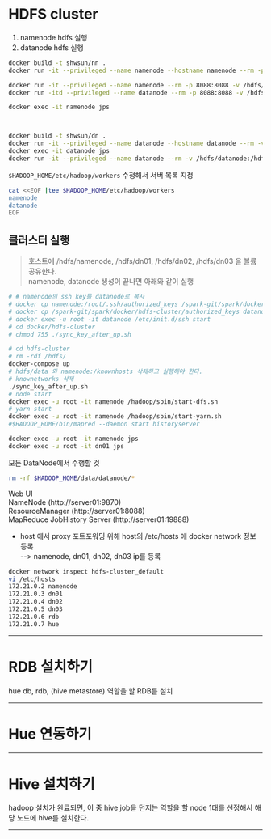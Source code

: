 # HDFS cluster  
1. namenode hdfs 실행  
2. datanode hdfs 실행  

```bash
docker build -t shwsun/nn . 
docker run -it --privileged --name namenode --hostname namenode --rm -p 8088:8088 -v /hdfs/namenode:/hdfs/name shwsun/nn

docker run -it --privileged --name namenode --rm -p 8088:8088 -v /hdfs/namenode:/hdfs/name shwsun/nn /bin/bash
docker run -itd --privileged --name datanode --rm -p 8088:8088 -v /hdfs/datanode:/hdfs/data shwsun/dn

docker exec -it namenode jps



docker build -t shwsun/dn . 
docker run -it --privileged --name datanode --hostname datanode --rm -v /hdfs/datanode:/hdfs/data shwsun/dn
docker exec -it datanode jps
docker run -it --privileged --name datanode --rm -v /hdfs/datanode:/hdfs/data shwsun/dn /bin/bash
```

`$HADOOP_HOME/etc/hadoop/workers` 수정해서 서버 목록 지정  

```bash
cat <<EOF |tee $HADOOP_HOME/etc/hadoop/workers
namenode
datanode
EOF
```

## 클러스터 실행  
> 호스트에 /hdfs/namenode, /hdfs/dn01, /hdfs/dn02, /hdfs/dn03 을 볼륨 공유한다.   
namenode, datanode 생성이 끝나면 아래와 같이 실행  
```bash
# # namenode의 ssh key를 datanode로 복사  
# docker cp namenode:/root/.ssh/authorized_keys /spark-git/spark/docker/hdfs-cluster/authorized_keys
# docker cp /spark-git/spark/docker/hdfs-cluster/authorized_keys datanode:/root/.ssh/authorized_keys
# docker exec -u root -it datanode /etc/init.d/ssh start
# cd docker/hdfs-cluster
# chmod 755 ./sync_key_after_up.sh

# cd hdfs-cluster
# rm -rdf /hdfs/
docker-compose up
# hdfs/data 와 namenode:/knownhosts 삭제하고 실행해야 한다. 
# knownetworks 삭제 
./sync_key_after_up.sh
# node start 
docker exec -u root -it namenode /hadoop/sbin/start-dfs.sh 
# yarn start
docker exec -u root -it namenode /hadoop/sbin/start-yarn.sh 
#$HADOOP_HOME/bin/mapred --daemon start historyserver

docker exec -u root -it namenode jps
docker exec -u root -it dn01 jps
```

모든 DataNode에서 수행할 것  
```bash
rm -rf $HADOOP_HOME/data/datanode/*  
```
  
Web UI  
NameNode (http://server01:9870)  
ResourceManager (http://server01:8088)  
MapReduce JobHistory Server (http://server01:19888)  

- host 에서 proxy 포트포워딩 위해 host의 /etc/hosts 에 docker network 정보 등록  
--> namenode, dn01, dn02, dn03 ip를 등록
```bash
docker network inspect hdfs-cluster_default
vi /etc/hosts
172.21.0.2 namenode
172.21.0.3 dn01
172.21.0.4 dn02
172.21.0.5 dn03
172.21.0.6 rdb
172.21.0.7 hue
```
  

--- 
# RDB 설치하기  
hue db, rdb, (hive metastore) 역할을 할 RDB를 설치  

---  
# Hue 연동하기  

  
---  
# Hive 설치하기  
hadoop 설치가 완료되면, 이 중 hive job을 던지는 역할을 할 node 1대를 선정해서 해당 노드에 hive를 설치한다.  

--- 